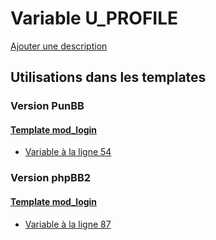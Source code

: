 # Variable U_PROFILE
[Ajouter une description](https://fa-tvars.appspot.com/var/U_PROFILE)

## Utilisations dans les templates

### Version PunBB

#### [Template mod_login](punbb/mod_login.md)
* [Variable &agrave; la ligne 54](../punbb/mod_login.tpl#L54)

### Version phpBB2

#### [Template mod_login](subsilver/mod_login.md)
* [Variable &agrave; la ligne 87](../subsilver/mod_login.tpl#L87)